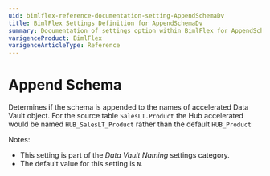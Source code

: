 ```yaml
---
uid: bimlflex-reference-documentation-setting-AppendSchemaDv
title: BimlFlex Settings Definition for AppendSchemaDv
summary: Documentation of settings option within BimlFlex for AppendSchemaDv
varigenceProduct: BimlFlex
varigenceArticleType: Reference
---
```


# Append Schema

Determines if the schema is appended to the names of accelerated Data Vault object. For the source table `SalesLT.Product` the Hub accelerated would be named `HUB_SalesLT_Product` rather than the default `HUB_Product`

Notes:

* This setting is part of the *Data Vault Naming* settings category.
* The default value for this setting is `N`.
